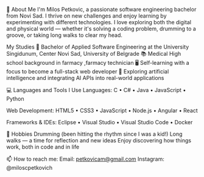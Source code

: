 👋 About Me
I'm Milos Petkovic, a passionate software engineering bachelor from Novi Sad. I thrive on new challenges and enjoy learning by experimenting with different technologies. I love exploring both the digital and physical world — whether it's solving a coding problem, drumming to a groove, or taking long walks to clear my head.

My Studies
🔭 Bachelor of Applied Software Engineering at the University Singidunum, Center Novi Sad, University of Belgrade
📚 Medical High school background in farmacy ,farmacy technician
🖥️ Self-learning with a focus to become a full-stack web developer
🌱 Exploring artificial intelligence and integrating AI APIs into real-world applications


💻 Languages and Tools I Use
Languages:
C • C# • Java • JavaScript • Python 

Web Development:
HTML5 • CSS3 • JavaScript • Node.js • Angular • React 

Frameworks & IDEs:
Eclipse • Visual Studio • Visual Studio Code • Docker

🥁 Hobbies
Drumming (been hitting the rhythm since I was a kid!)
Long walks — a time for reflection and new ideas
Enjoy discovering how things work, both in code and in life

📫 How to reach me:
Email: petkovicam@gmail.com
Instagram: @miloscpetkovich
